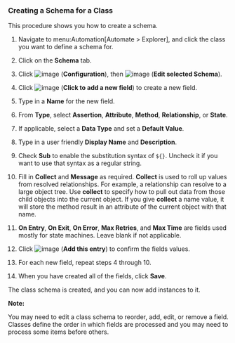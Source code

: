 ### Creating a Schema for a Class

This procedure shows you how to create a schema.

1.  Navigate to menu:Automation\[Automate \> Explorer\], and click the
    class you want to define a schema for.

2.  Click on the **Schema** tab.

3.  Click ![image](../images/1847.png) (**Configuration**), then
    ![image](../images/1851.png) (**Edit selected Schema**).

4.  Click ![image](../images/2366.png) (**Click to add a new field**) to
    create a new field.

5.  Type in a **Name** for the new field.

6.  From **Type**, select **Assertion**, **Attribute**, **Method**,
    **Relationship**, or **State**.

7.  If applicable, select a **Data Type** and set a **Default Value**.

8.  Type in a user friendly **Display Name** and **Description**.

9.  Check **Sub** to enable the substitution syntax of `${}`. Uncheck it
    if you want to use that syntax as a regular string.

10. Fill in **Collect** and **Message** as required. **Collect** is used
    to roll up values from resolved relationships. For example, a
    relationship can resolve to a large object tree. Use **collect** to
    specify how to pull out data from those child objects into the
    current object. If you give **collect** a name value, it will store
    the method result in an attribute of the current object with that
    name.

11. **On Entry**, **On Exit**, **On Error**, **Max Retries**, and **Max
    Time** are fields used mostly for state machines. Leave blank if not
    applicable.

12. Click ![image](../images/1863.png) (**Add this entry**) to confirm the
    fields values.

13. For each new field, repeat steps 4 through 10.

14. When you have created all of the fields, click **Save**.

The class schema is created, and you can now add instances to it.

**Note:**

You may need to edit a class schema to reorder, add, edit, or remove a field. Classes define the order in which fields are processed and you may need to process some items before others.

